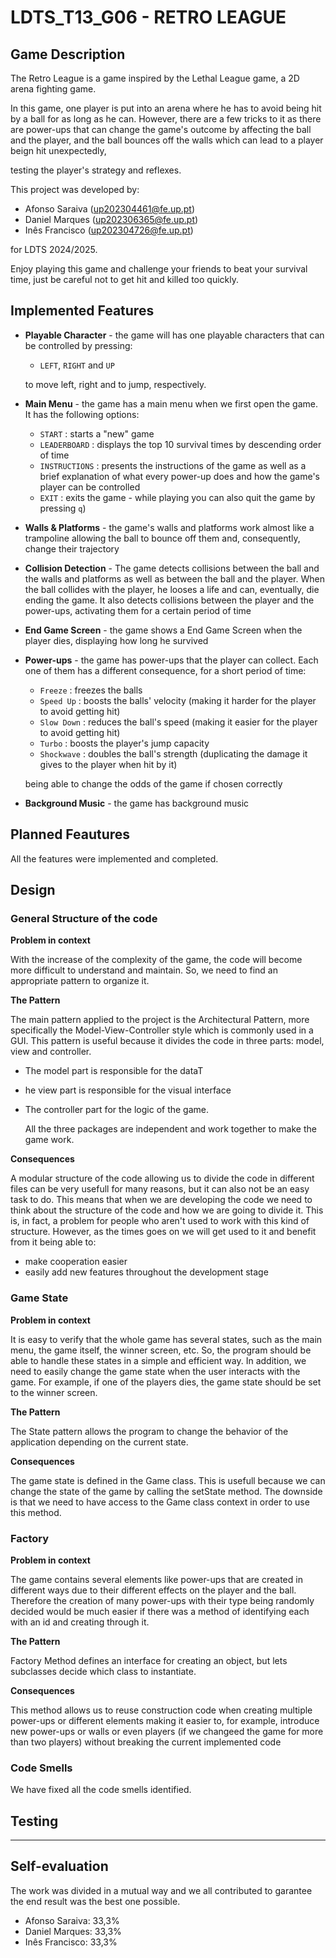 # LDTS_T13_G06 - RETRO LEAGUE

## Game Description

The Retro League is a game inspired by the Lethal League game, a 2D arena fighting game. 

In this game, one player is put into an arena where he has to avoid being hit by a ball for as long as he can. However, there are a few tricks to it as there are power-ups that can change the game's outcome by affecting the ball and the player, and the ball bounces off the walls which can lead to a player beign hit unexpectedly,

testing the player's strategy and reflexes.


This project was developed by:
- Afonso Saraiva (up202304461@fe.up.pt)
- Daniel Marques (up202306365@fe.up.pt)
- Inês Francisco (up202304726@fe.up.pt)

for LDTS 2024/2025.

Enjoy playing this game and challenge your friends to beat your survival time, just be careful not to get hit and killed too quickly.

## Implemented Features

- **Playable Character** - the game will has one playable characters that can be controlled by pressing:
    - `LEFT`, `RIGHT` and `UP`

  to move left, right and to jump, respectively.

- **Main Menu** - the game has a main menu when we first open the game. It has the following options:
    - `START` : starts a "new" game
    - `LEADERBOARD` : displays the top 10 survival times by descending order of time
    - `INSTRUCTIONS` : presents the instructions of the game as well as a brief explanation of what every power-up does and how the game's player can be controlled
    - `EXIT` : exits the game - while playing you can also quit the game by pressing `q`)

- **Walls & Platforms** - the game's walls and platforms work almost like a trampoline allowing the ball to bounce off them and, consequently, change their trajectory

- **Collision Detection** - The game detects collisions between the ball and the walls and platforms as well as between the ball and the player. When the ball collides with the player, he looses a life and can, eventually, die ending the game. It also detects collisions between the player and the power-ups, activating them for a certain period of time

- **End Game Screen** - the game shows a End Game Screen when the player dies, displaying how long he survived

- **Power-ups** - the game has power-ups that the player can collect. Each one of them has a different consequence, for a short period of time:
    -  `Freeze` : freezes the balls
    -  `Speed Up` : boosts the balls' velocity (making it harder for the player to avoid getting hit)
    -  `Slow Down` : reduces the ball's speed (making it easier for the player to avoid getting hit)
    -  `Turbo` : boosts the player's jump capacity
    -  `Shockwave` : doubles the ball's strength (duplicating the damage it gives to the player when hit by it)

  being able to change the odds of the game if chosen correctly

- **Background Music** - the game has background music

## Planned Feautures

All the features were implemented and completed.

## Design

### General Structure of the code
**Problem in context**

With the increase of the complexity of the game, the code will become more difficult to understand and maintain. So, we need to find an appropriate pattern to organize it.

**The Pattern**

The main pattern applied to the project is the Architectural Pattern, more specifically the Model-View-Controller style which is commonly used in a GUI. This pattern is useful because it divides the code in three parts: model, view and controller. 
- The model part is responsible for the dataT
- he view part is responsible for the visual interface
- The controller part for the logic of the game.

  All the three packages are independent and work together to make the game work.

**Consequences**

A modular structure of the code allowing us to divide the code in different files can be very usefull for many reasons, but it can also not be an easy task to do. This means that when we are developing the code we need to think about the structure of the code and how we are going to divide it. This is, in fact, a problem for people who aren't used to work with this kind of structure. However, as the times goes on we will get used to it and benefit from it being able to:
- make cooperation easier
- easily add new features throughout the development stage

### Game State
**Problem in context**

It is easy to verify that the whole game has several states, such as the main menu, the game itself, the winner screen, etc. So, the program should be able to handle these states in a simple and efficient way. In addition, we need to easily change the game state when the user interacts with the game. For example, if one of the players dies, the game state should be set to the winner screen.

**The Pattern**

The State pattern allows the program to change the behavior of the application depending on the current state.

**Consequences**

The game state is defined in the Game class. This is usefull because we can change the state of the game by calling the setState method. The downside is that we need to have access to the Game class context in order to use this method.

### Factory
**Problem in context**

The game contains several elements like power-ups that are created in different ways due to their different effects on the player and the ball. Therefore the creation of many power-ups with their type being randomly decided would be much easier if there was a method of identifying each with an id and creating through it.

**The Pattern**

Factory Method defines an interface for creating an object, but lets subclasses decide which class to instantiate.

**Consequences**

This method allows us to reuse construction code when creating multiple power-ups or different elements making it easier to, for example, introduce new power-ups or walls or even players (if we changeed the game for more than two players) without breaking the current implemented code

### Code Smells

We have fixed all the code smells identified.

## Testing

---

## Self-evaluation

The work was divided in a mutual way and we all contributed to garantee the end result was the best one possible.

- Afonso Saraiva: 33,3%
- Daniel Marques: 33,3%
- Inês Francisco: 33,3%
